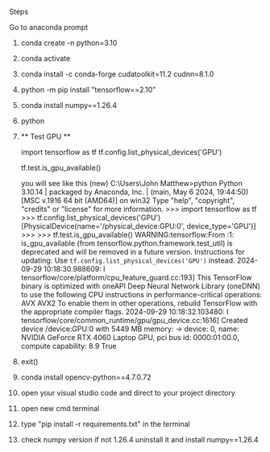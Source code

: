 Steps 

Go to anaconda prompt

1. conda create -n <name> python=3.10
2. conda activate <name>
3. conda install -c conda-forge cudatoolkit=11.2 cudnn=8.1.0
4. python -m pip install "tensorflow==2.10"
5. conda install numpy==1.26.4
6. python
7. ** Test GPU **

    import tensorflow as tf
    tf.config.list_physical_devices('GPU')

    tf.test.is_gpu_available()


    you will see like this 
        (new) C:\Users\John Matthew>python
        Python 3.10.14 | packaged by Anaconda, Inc. | (main, May  6 2024, 19:44:50) [MSC v.1916 64 bit (AMD64)] on win32
        Type "help", "copyright", "credits" or "license" for more information.
        >>> import tensorflow as tf
        >>> tf.config.list_physical_devices('GPU')
        [PhysicalDevice(name='/physical_device:GPU:0', device_type='GPU')]
        >>>
        >>> tf.test.is_gpu_available()
        WARNING:tensorflow:From <stdin>:1: is_gpu_available (from tensorflow.python.framework.test_util) is deprecated and will be removed in a future version.
        Instructions for updating:
        Use `tf.config.list_physical_devices('GPU')` instead.
        2024-09-29 10:18:30.988609: I tensorflow/core/platform/cpu_feature_guard.cc:193] This TensorFlow binary is optimized with oneAPI Deep Neural Network Library (oneDNN) to use the following CPU instructions in performance-critical operations:  AVX AVX2
        To enable them in other operations, rebuild TensorFlow with the appropriate compiler flags.
        2024-09-29 10:18:32.103480: I tensorflow/core/common_runtime/gpu/gpu_device.cc:1616] Created device /device:GPU:0 with 5449 MB memory:  -> device: 0, name: NVIDIA GeForce RTX 4060 Laptop GPU, pci bus id: 0000:01:00.0, compute capability: 8.9
        True

8. exit()
9. conda install opencv-python==4.7.0.72
10. open your visual studio code and direct to your project directory
11. open new cmd terminal
12. type "pip install -r requirements.txt" in the terminal
13. check numpy version if not 1.26.4 uninstall it and install numpy==1.26.4
